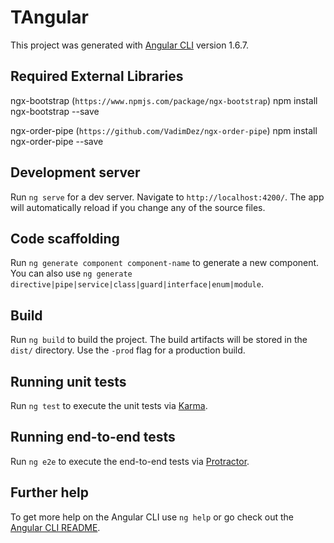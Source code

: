 # TAngular

This project was generated with [Angular CLI](https://github.com/angular/angular-cli) version 1.6.7.

## Required External Libraries
ngx-bootstrap (`https://www.npmjs.com/package/ngx-bootstrap`)
    npm install ngx-bootstrap --save

ngx-order-pipe (`https://github.com/VadimDez/ngx-order-pipe`)
    npm install  ngx-order-pipe --save


## Development server

Run `ng serve` for a dev server. Navigate to `http://localhost:4200/`. The app will automatically reload if you change any of the source files.

## Code scaffolding

Run `ng generate component component-name` to generate a new component. You can also use `ng generate directive|pipe|service|class|guard|interface|enum|module`.

## Build

Run `ng build` to build the project. The build artifacts will be stored in the `dist/` directory. Use the `-prod` flag for a production build.

## Running unit tests

Run `ng test` to execute the unit tests via [Karma](https://karma-runner.github.io).

## Running end-to-end tests

Run `ng e2e` to execute the end-to-end tests via [Protractor](http://www.protractortest.org/).

## Further help

To get more help on the Angular CLI use `ng help` or go check out the [Angular CLI README](https://github.com/angular/angular-cli/blob/master/README.md).
